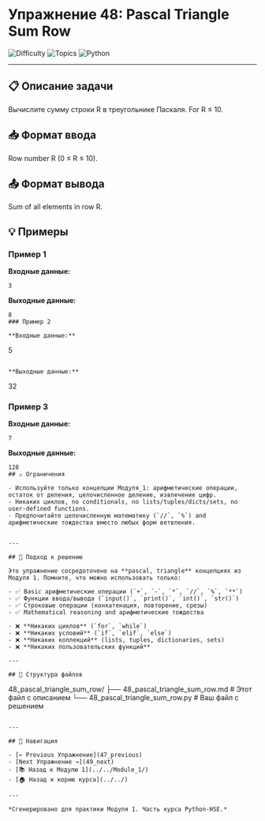 # Упражнение 48: Pascal Triangle Sum Row

![Difficulty](https://img.shields.io/badge/Difficulty-Module%201-green)
![Topics](https://img.shields.io/badge/Topics-pascal%2C%20triangle-blue)
![Python](https://img.shields.io/badge/Python-Module%201%20Concepts-yellow)

---

## 📋 Описание задачи

Вычислите сумму строки R в треугольнике Паскаля. For R ≤ 10.
## 📥 Формат ввода

Row number R (0 ≤ R ≤ 10).
## 📤 Формат вывода

Sum of all elements in row R.
## 💡 Примеры

### Пример 1

**Входные данные:**
```
3
```

**Выходные данные:**
```
8
### Пример 2

**Входные данные:**
```
5
```

**Выходные данные:**
```
32
### Пример 3

**Входные данные:**
```
7
```

**Выходные данные:**
```
128
## ⚠️ Ограничения

- Используйте только концепции Модуля_1: арифметические операции, остаток от деления, целочисленное деление, извлечение цифр.
- Никаких циклов, no conditionals, no lists/tuples/dicts/sets, no user-defined functions.
- Предпочитайте целочисленную математику (`//`, `%`) and арифметические тождества вместо любых форм ветвления.


---

## 🎯 Подход к решению

Это упражнение сосредоточено на **pascal, triangle** концепциях из Модуля 1. Помните, что можно использовать только:

- ✅ Basic арифметические операции (`+`, `-`, `*`, `//`, `%`, `**`)
- ✅ Функции ввода/вывода (`input()`, `print()`, `int()`, `str()`)
- ✅ Строковые операции (конкатенация, повторение, срезы)
- ✅ Mathematical reasoning and арифметические тождества

- ❌ **Никаких циклов** (`for`, `while`)
- ❌ **Никаких условий** (`if`, `elif`, `else`)
- ❌ **Никаких коллекций** (lists, tuples, dictionaries, sets)
- ❌ **Никаких пользовательских функций**

---

## 📁 Структура файлов
```
48_pascal_triangle_sum_row/
├── 48_pascal_triangle_sum_row.md     # Этот файл с описанием
└── 48_pascal_triangle_sum_row.py     # Ваш файл с решением
```

---

## 🔗 Навигация

- [← Previous Упражнение](47_previous) 
- [Next Упражнение →](49_next)
- [📚 Назад к Модулю 1](../../Module_1/)
- [🏠 Назад к корню курса](../../)

---

*Сгенерировано для практики Модуля 1. Часть курса Python-HSE.*
